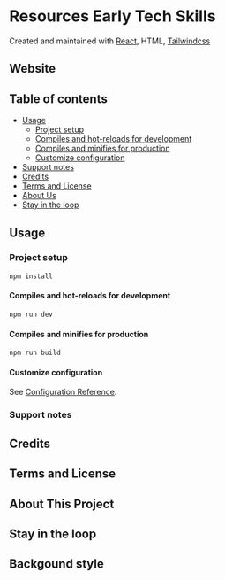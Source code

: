 # Resources Early Tech Skills

Created and maintained with [React](/), HTML, [Tailwindcss](/) 

## Website


## Table of contents

* [Usage](#usage)
  * [Project setup](#project-setup)
  * [Compiles and hot-reloads for development](#compiles-and-hot-reloads-for-development)
  * [Compiles and minifies for production](#compiles-and-minifies-for-production)
  * [Customize configuration](#customize-configuration)
* [Support notes](#support-notes)            
* [Credits](#credits)
* [Terms and License](#terms-and-license)
* [About Us](#about-us)
* [Stay in the loop](#stay-in-the-loop)

## Usage

### Project setup
```
npm install
```

#### Compiles and hot-reloads for development
```
npm run dev
```

#### Compiles and minifies for production
```
npm run build
```

#### Customize configuration
See [Configuration Reference](https://vitejs.dev/guide/).

### Support notes

## Credits

## Terms and License


## About This Project


## Stay in the loop

## Backgound style

<!-- style="
      --dot-color: hsl(256, 33%, 70%);
      --dot-size: 1px;
      --dot-space: 22px;
      --bg-color: #020202;
      background: linear-gradient(
            90deg,
            var(--bg-color) calc(var(--dot-space) - var(--dot-size)),
            transparent 1%
          )
          center,
        linear-gradient(
            var(--bg-color) calc(var(--dot-space) - var(--dot-size)),
            transparent 1%
          )
          center,
        var(--dot-color);
      background-size: var(--dot-space) var(--dot-space);
    ">  -->


